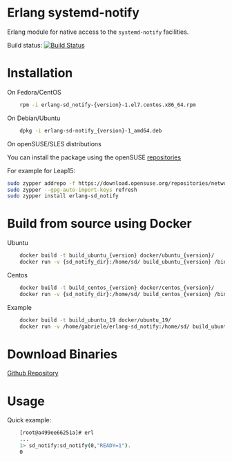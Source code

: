 
Erlang systemd-notify
===============
Erlang module for native access to the `systemd-notify` facilities. 

Build status: [![Build Status](https://travis-ci.org/systemd/erlang-sd_notify.svg?branch=master)](https://travis-ci.org/systemd/erlang-sd_notify)

Installation
============

On Fedora/CentOS
    
```bash
    rpm -i erlang-sd_notify-{version}-1.el7.centos.x86_64.rpm
```    

On Debian/Ubuntu

```bash
    dpkg -i erlang-sd-notify_{version}-1_amd64.deb
```

On openSUSE/SLES distributions

You can install the package using the openSUSE [repositories](https://build.opensuse.org/repositories/network:messaging:amqp/erlang-sd_notify)

For example for Leap15:
```bash
sudo zypper addrepo -f https://download.opensuse.org/repositories/network:/messaging:/amqp/openSUSE_Leap_15/network:messaging:amqp.repo
sudo zypper --gpg-auto-import-keys refresh
sudo zypper install erlang-sd_notify
```

    
Build from source using Docker
===

Ubuntu

```bash
    docker build -t build_ubuntu_{version} docker/ubuntu_{version}/
    docker run -v {sd_notify_dir}:/home/sd/ build_ubuntu_{version} /bin/sh -c "cd /home/sd/; make deb"
```

Centos

```bash
    docker build -t build_centos_{version} docker/centos_{version}/
    docker run -v {sd_notify_dir}:/home/sd/ build_centos_{version} /bin/sh -c "cd /home/sd/; make rpm"
```

Example

```bash
    docker build -t build_ubuntu_19 docker/ubuntu_19/
    docker run -v /home/gabriele/erlang-sd_notify:/home/sd/ build_ubuntu_19 /bin/sh -c "cd /home/sd/; make all"
```

Download Binaries
===
[Github Repository](https://github.com/systemd/erlang-sd_notify/releases) 

Usage
=====

Quick example:

```bash
    [root@a499ee66251a]# erl
    ...    
    1> sd_notify:sd_notify(0,"READY=1").
    0
```
